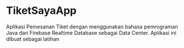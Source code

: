 # TiketSayaApp
Aplikasi Pemesanan Tiket dengan menggunakan bahasa pemrograman Java dan Firebase Realtime Database sebagai Data Center. Aplikasi ini dibuat sebagai latihan  
